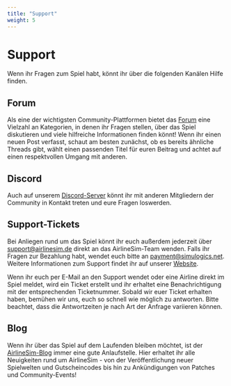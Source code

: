 ```yaml
---
title: "Support"
weight: 5
---
```


# Support

Wenn ihr Fragen zum Spiel habt, könnt ihr über die folgenden Kanälen Hilfe finden.

## Forum

Als eine der wichtigsten Community-Plattformen bietet das [Forum](https://forums.airlinesim.aero/) eine Vielzahl an Kategorien, in denen ihr Fragen stellen, über das Spiel diskutieren und viele hilfreiche Informationen finden könnt! Wenn ihr einen neuen Post verfasst, schaut am besten zunächst, ob es bereits ähnliche Threads gibt, wählt einen passenden Titel für euren Beitrag und achtet auf einen respektvollen Umgang mit anderen.

## Discord

Auch auf unserem [Discord-Server](https://discord.com/invite/5K2Axks) könnt ihr mit anderen Mitgliedern der Community in Kontakt treten und eure Fragen loswerden.

## Support-Tickets

Bei Anliegen rund um das Spiel könnt ihr euch außerdem jederzeit über support@airlinesim.de direkt an das AirlineSim-Team wenden. Falls ihr Fragen zur Bezahlung habt, wendet euch bitte an payment@simulogics.net. Weitere Informationen zum Support findet ihr auf unserer [Website](https://www.airlinesim.aero/blog/de/pages/support/).

Wenn ihr euch per E-Mail an den Support wendet oder eine Airline direkt im Spiel meldet, wird ein Ticket erstellt und ihr erhaltet eine Benachrichtigung mit der entsprechenden Ticketnummer. Sobald wir euer Ticket erhalten haben, bemühen wir uns, euch so schnell wie möglich zu antworten. Bitte beachtet, dass die Antwortzeiten je nach Art der Anfrage variieren können.

## Blog

Wenn ihr über das Spiel auf dem Laufenden bleiben möchtet, ist der [AirlineSim-Blog](https://www.airlinesim.aero/blog/de/) immer eine gute Anlaufstelle. Hier erhaltet ihr alle Neuigkeiten rund um AirlineSim - von der Veröffentlichung neuer Spielwelten und Gutscheincodes bis hin zu Ankündigungen von Patches und Community-Events!
